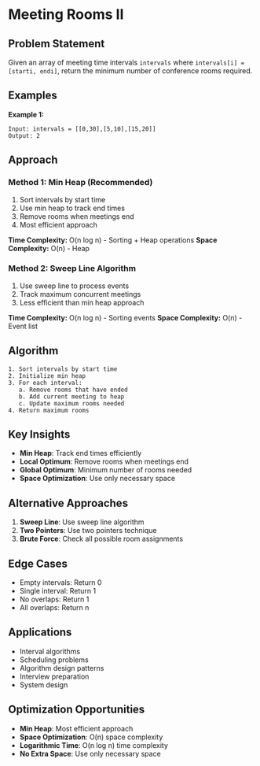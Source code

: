 # Meeting Rooms II

## Problem Statement

Given an array of meeting time intervals `intervals` where `intervals[i] = [starti, endi]`, return the minimum number of conference rooms required.

## Examples

**Example 1:**
```
Input: intervals = [[0,30],[5,10],[15,20]]
Output: 2
```

## Approach

### Method 1: Min Heap (Recommended)
1. Sort intervals by start time
2. Use min heap to track end times
3. Remove rooms when meetings end
4. Most efficient approach

**Time Complexity:** O(n log n) - Sorting + Heap operations
**Space Complexity:** O(n) - Heap

### Method 2: Sweep Line Algorithm
1. Use sweep line to process events
2. Track maximum concurrent meetings
3. Less efficient than min heap approach

**Time Complexity:** O(n log n) - Sorting events
**Space Complexity:** O(n) - Event list

## Algorithm

```
1. Sort intervals by start time
2. Initialize min heap
3. For each interval:
   a. Remove rooms that have ended
   b. Add current meeting to heap
   c. Update maximum rooms needed
4. Return maximum rooms
```

## Key Insights

- **Min Heap**: Track end times efficiently
- **Local Optimum**: Remove rooms when meetings end
- **Global Optimum**: Minimum number of rooms needed
- **Space Optimization**: Use only necessary space

## Alternative Approaches

1. **Sweep Line**: Use sweep line algorithm
2. **Two Pointers**: Use two pointers technique
3. **Brute Force**: Check all possible room assignments

## Edge Cases

- Empty intervals: Return 0
- Single interval: Return 1
- No overlaps: Return 1
- All overlaps: Return n

## Applications

- Interval algorithms
- Scheduling problems
- Algorithm design patterns
- Interview preparation
- System design

## Optimization Opportunities

- **Min Heap**: Most efficient approach
- **Space Optimization**: O(n) space complexity
- **Logarithmic Time**: O(n log n) time complexity
- **No Extra Space**: Use only necessary space
